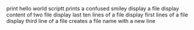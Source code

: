print hello world
scriptt prints a confused smiley
display a file
display content of two file
display last ten lines of a file
display first lines of a file
display third line of a file
creates a file name with a new line
